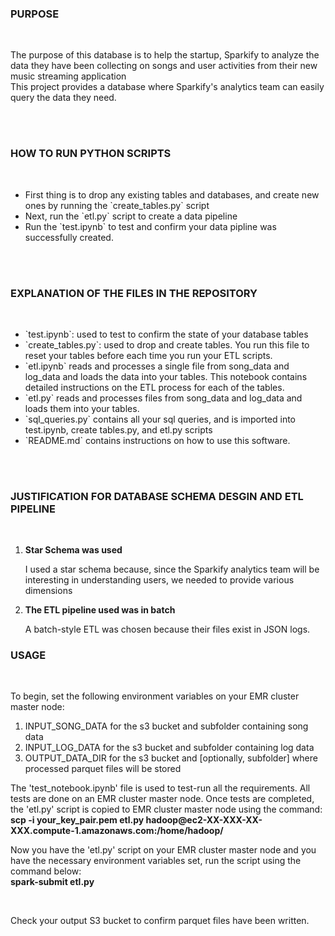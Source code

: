 <h3>PURPOSE</h3>
<br>

<p>The purpose of this database is to help the startup, Sparkify to 
analyze the data they have been collecting on songs and user activities from their new music
streaming application<br>
This project provides a database where Sparkify's analytics team can easily query the data
they need.</p>
<br><br>

<h3>HOW TO RUN PYTHON SCRIPTS</h3><br>

<ul>
  <li>First thing is to drop any existing tables and databases, and create new ones by running the   `create_tables.py` script</li>
  <li>Next, run the `etl.py` script to create a data pipeline</li>
  <li>Run the `test.ipynb` to test and confirm your data pipline was successfully created.</li>
</ul>
<br><br>

<h3>EXPLANATION OF THE FILES IN THE REPOSITORY</h3><br>

<ul>
  <li>`test.ipynb`: used to test to confirm the state of your database tables</li>
  <li>`create_tables.py`: used to drop and create tables.  You run this file to reset your tables before each time you run your ETL scripts.</li>
  <li>`etl.ipynb` reads and processes a single file from song_data and log_data and loads the data into your tables. This notebook contains detailed instructions on the ETL process for each of the tables.</li>
  <li>`etl.py` reads and processes files from song_data and log_data and loads them into your tables.</li>
  <li>`sql_queries.py` contains all your sql queries, and is imported into test.ipynb, create tables.py, and etl.py scripts</li>
  <li>`README.md` contains instructions on how to use this software.</li>
</ul>
<br><br>

<h3>JUSTIFICATION FOR DATABASE SCHEMA DESGIN AND ETL PIPELINE </h3>
<br>

<ol>
  <li><strong>Star Schema was used</strong></li>
  <p>I used a star schema because, since the Sparkify analytics team will be interesting in
  understanding users, we needed to provide various dimensions</p>
  <li><strong>The ETL pipeline used was in batch </strong></li>
  <p>A batch-style ETL was chosen because their files exist in JSON logs.</p>
</ol>

<h3>USAGE</h3>
<br>
<p>To begin, set the following environment variables on your EMR cluster master node:</p>
<ol>
    <li>INPUT_SONG_DATA for the s3 bucket and subfolder containing song data</li>
    <li>INPUT_LOG_DATA for the s3 bucket and subfolder containing log data</li>
    <li>OUTPUT_DATA_DIR for the s3 bucket and [optionally, subfolder] where processed parquet files will be stored</li>
</ol>
<p>
The 'test_notebook.ipynb' file is used to test-run all the requirements. All tests are done on an EMR cluster master node. Once tests are completed, the 'etl.py' script is copied to EMR cluster master node using the command: <br>
<strong>scp -i your_key_pair.pem etl.py hadoop@ec2-XX-XXX-XX-XXX.compute-1.amazonaws.com:/home/hadoop/</strong>
</p>

<p>Now you have the 'etl.py' script on your EMR cluster master node and you have the necessary environment variables set, run the script using the command below: <br>
<strong>spark-submit etl.py</strong>
</p><br>

<p>Check your output S3 bucket to confirm parquet files have been written.</p>
